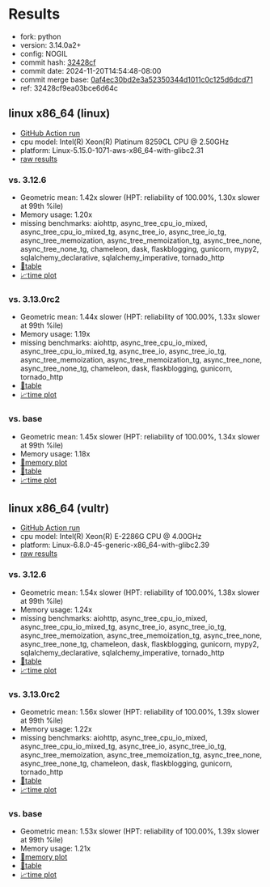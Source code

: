 # Results

- fork: python
- version: 3.14.0a2+
- config: NOGIL
- commit hash: [32428cf](https://github.com/python/cpython/commit/32428cf)
- commit date: 2024-11-20T14:54:48-08:00
- commit merge base: [0af4ec30bd2e3a52350344d1011c0c125d6dcd71](https://github.com/python/cpython/commit/0af4ec30bd2e3a52350344d1011c0c125d6dcd71)
- ref: 32428cf9ea03bce6d64c

## linux x86_64 (linux)

- [GitHub Action run](https://github.com/facebookexperimental/free-threading-benchmarking/actions/runs/11944155772)
- cpu model: Intel(R) Xeon(R) Platinum 8259CL CPU @ 2.50GHz
- platform: Linux-5.15.0-1071-aws-x86_64-with-glibc2.31
- [raw results](bm-20241120-linux-x86_64-python-32428cf9ea03bce6d64c-3.14.0a2%2B-32428cf.json)

### vs. 3.12.6

- Geometric mean: 1.42x slower (HPT: reliability of 100.00%, 1.30x slower at 99th %ile)
- Memory usage: 1.20x
- missing benchmarks: aiohttp, async_tree_cpu_io_mixed, async_tree_cpu_io_mixed_tg, async_tree_io, async_tree_io_tg, async_tree_memoization, async_tree_memoization_tg, async_tree_none, async_tree_none_tg, chameleon, dask, flaskblogging, gunicorn, mypy2, sqlalchemy_declarative, sqlalchemy_imperative, tornado_http
- [📄table](bm-20241120-linux-x86_64-python-32428cf9ea03bce6d64c-3.14.0a2%2B-32428cf-vs-3.12.6.md)
- [📈time plot](bm-20241120-linux-x86_64-python-32428cf9ea03bce6d64c-3.14.0a2%2B-32428cf-vs-3.12.6.svg)

### vs. 3.13.0rc2

- Geometric mean: 1.44x slower (HPT: reliability of 100.00%, 1.33x slower at 99th %ile)
- Memory usage: 1.19x
- missing benchmarks: aiohttp, async_tree_cpu_io_mixed, async_tree_cpu_io_mixed_tg, async_tree_io, async_tree_io_tg, async_tree_memoization, async_tree_memoization_tg, async_tree_none, async_tree_none_tg, chameleon, dask, flaskblogging, gunicorn, tornado_http
- [📄table](bm-20241120-linux-x86_64-python-32428cf9ea03bce6d64c-3.14.0a2%2B-32428cf-vs-3.13.0rc2.md)
- [📈time plot](bm-20241120-linux-x86_64-python-32428cf9ea03bce6d64c-3.14.0a2%2B-32428cf-vs-3.13.0rc2.svg)

### vs. base

- Geometric mean: 1.45x slower (HPT: reliability of 100.00%, 1.34x slower at 99th %ile)
- Memory usage: 1.18x
- [🧠memory plot](bm-20241120-linux-x86_64-python-32428cf9ea03bce6d64c-3.14.0a2%2B-32428cf-vs-base-mem.svg)
- [📄table](bm-20241120-linux-x86_64-python-32428cf9ea03bce6d64c-3.14.0a2%2B-32428cf-vs-base.md)
- [📈time plot](bm-20241120-linux-x86_64-python-32428cf9ea03bce6d64c-3.14.0a2%2B-32428cf-vs-base.svg)

## linux x86_64 (vultr)

- [GitHub Action run](https://github.com/facebookexperimental/free-threading-benchmarking/actions/runs/11944155772)
- cpu model: Intel(R) Xeon(R) E-2286G CPU @ 4.00GHz
- platform: Linux-6.8.0-45-generic-x86_64-with-glibc2.39
- [raw results](bm-20241120-vultr-x86_64-python-32428cf9ea03bce6d64c-3.14.0a2%2B-32428cf.json)

### vs. 3.12.6

- Geometric mean: 1.54x slower (HPT: reliability of 100.00%, 1.38x slower at 99th %ile)
- Memory usage: 1.24x
- missing benchmarks: aiohttp, async_tree_cpu_io_mixed, async_tree_cpu_io_mixed_tg, async_tree_io, async_tree_io_tg, async_tree_memoization, async_tree_memoization_tg, async_tree_none, async_tree_none_tg, chameleon, dask, flaskblogging, gunicorn, mypy2, sqlalchemy_declarative, sqlalchemy_imperative, tornado_http
- [📄table](bm-20241120-vultr-x86_64-python-32428cf9ea03bce6d64c-3.14.0a2%2B-32428cf-vs-3.12.6.md)
- [📈time plot](bm-20241120-vultr-x86_64-python-32428cf9ea03bce6d64c-3.14.0a2%2B-32428cf-vs-3.12.6.svg)

### vs. 3.13.0rc2

- Geometric mean: 1.56x slower (HPT: reliability of 100.00%, 1.39x slower at 99th %ile)
- Memory usage: 1.22x
- missing benchmarks: aiohttp, async_tree_cpu_io_mixed, async_tree_cpu_io_mixed_tg, async_tree_io, async_tree_io_tg, async_tree_memoization, async_tree_memoization_tg, async_tree_none, async_tree_none_tg, chameleon, dask, flaskblogging, gunicorn, tornado_http
- [📄table](bm-20241120-vultr-x86_64-python-32428cf9ea03bce6d64c-3.14.0a2%2B-32428cf-vs-3.13.0rc2.md)
- [📈time plot](bm-20241120-vultr-x86_64-python-32428cf9ea03bce6d64c-3.14.0a2%2B-32428cf-vs-3.13.0rc2.svg)

### vs. base

- Geometric mean: 1.53x slower (HPT: reliability of 100.00%, 1.39x slower at 99th %ile)
- Memory usage: 1.21x
- [🧠memory plot](bm-20241120-vultr-x86_64-python-32428cf9ea03bce6d64c-3.14.0a2%2B-32428cf-vs-base-mem.svg)
- [📄table](bm-20241120-vultr-x86_64-python-32428cf9ea03bce6d64c-3.14.0a2%2B-32428cf-vs-base.md)
- [📈time plot](bm-20241120-vultr-x86_64-python-32428cf9ea03bce6d64c-3.14.0a2%2B-32428cf-vs-base.svg)


